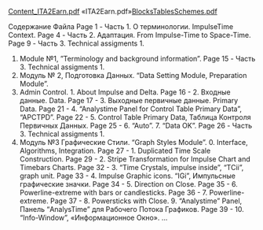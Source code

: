 [Content_ITA2Earn.pdf](https://github.com/user-attachments/files/18272708/Content_ITA2Earn.pdf)
«ITA2Earn.pdf»[BlocksTablesSchemes.pdf](https://github.com/user-attachments/files/18273354/BlocksTablesSchemes.pdf)


Содержание Файла
Page 1 - Часть 1. О терминологии. ImpulseTime Context.
Page 4 - Часть 2. Адаптация. From Impulse-Time to Space-Time.
Page 9 - Часть 3.
Technical assigments 1.
1. Module №1, ”Terminology and background information”.
Page 15 - Часть 3.
Technical assigments 1.
2. Модуль № 2, Подготовка Данных. “Data Setting Module, Preparation Module”.
0. Admin Control. 1. About Impulse and Delta.
Page 16 - 2. Входные данные. Data.
Page 17 - 3. Выходные первичные данные. Primary Data.
Page 21 - 4. “Analystime Panel for Control Table Primary Data”, “APCTPD”.
Page 22 - 5. Control Table Primary Data, Таблица Контроля Первичных Данных.
Page 25 - 6. “Auto”. 7. “Data OK”.
Page 26 - Часть 3.
Technical assigments 1.
3. Модуль №3 Графические Стили. “Graph Styles Module”. 0. Interface, Algorithms,
Integration.
Page 27 - 1. Duplicated Time Scale Сonstruction.
Page 29 - 2. Stripe Transformation for Impulse Chart and Timebars Charts.
Page 32 - 3. “Time Crystals, impulse inside”, “TCii”, graph unit.
Page 33 - 4. Impulse Graphic icons. “IGi”, Импульсные графические значки.
Page 34 - 5. Direction on Close.
Page 35 - 6. Powerline-extreme with bars or candlesticks.
Page 36 - 7. Powerline-extreme.
Page 37 - 8. Powersticks with Close. 9. “Analystime” Panel, Панель “AnalysTime” для
Рабочего Потока Графиков.
Page 39 - 10. “Info-Window”, «Информационное Окно».
   ...
